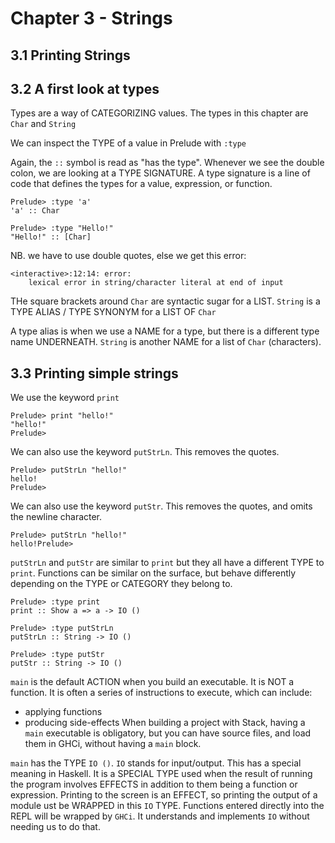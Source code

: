 # Chapter 3 - Strings

## 3.1 Printing Strings

## 3.2 A first look at types
Types are a way of CATEGORIZING values.
The types in this chapter are `Char` and `String`

We can inspect the TYPE of a value in Prelude with `:type`

Again, the `::` symbol is read as "has the type".
Whenever we see the double colon, we are looking at a TYPE SIGNATURE.
A type signature is a line of code that defines the types for a value,
expression, or function.

```
Prelude> :type 'a'
'a' :: Char
```

```
Prelude> :type "Hello!"
"Hello!" :: [Char]
```
NB. we have to use double quotes, else we get this error:
```
<interactive>:12:14: error:
    lexical error in string/character literal at end of input
```

THe square brackets around `Char` are syntactic sugar for a LIST.
`String` is a TYPE ALIAS / TYPE SYNONYM for a LIST OF `Char`


A type alias is when we use a NAME for a type, but there is a different type
name UNDERNEATH.
`String` is another NAME for a list of `Char` (characters).

## 3.3 Printing simple strings
We use the keyword `print`

```
Prelude> print "hello!"
"hello!"
Prelude>
```

We can also use the keyword `putStrLn`.
This removes the quotes.
```
Prelude> putStrLn "hello!"
hello!
Prelude>
```
We can also use the keyword `putStr`.
This removes the quotes, and omits the newline character.
```
Prelude> putStrLn "hello!"
hello!Prelude>
```

`putStrLn` and `putStr` are similar to `print` but they all have a different
TYPE to `print`.
Functions can be similar on the surface, but behave differently depending on the
TYPE or CATEGORY they belong to.

```
Prelude> :type print
print :: Show a => a -> IO ()

Prelude> :type putStrLn
putStrLn :: String -> IO ()

Prelude> :type putStr
putStr :: String -> IO ()
```

`main` is the default ACTION when you build an executable.
It is NOT a function.
It is often a series of instructions to execute, which can include:
- applying functions
- producing side-effects
When building a project with Stack, having a `main` executable is obligatory,
but you can have source files, and load them in GHCi, without having a `main`
block.

`main` has the TYPE `IO ()`.
`IO` stands for input/output.
This has a special meaning in Haskell. It is a SPECIAL TYPE used when the result
of running the program involves EFFECTS in addition to them being a function or
expression.
Printing to the screen is an EFFECT, so printing the output of a module ust be
WRAPPED in this `IO` TYPE.
Functions entered directly into the REPL will be wrapped by `GHCi`. It
understands and implements `IO` without needing us to do that.


